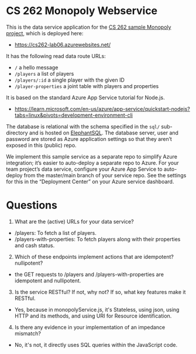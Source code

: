 # CS 262 Monopoly Webservice

This is the data service application for the 
[CS 262 sample Monopoly project](https://github.com/harryg02/cs262-lab09),
 which is deployed here:
          
- <https://cs262-lab06.azurewebsites.net/>

It has the following read data route URLs:
- `/` a hello message
- `/players` a list of players
- `/players/:id` a single player with the given ID
- `/player-properties` a joint table with players and properties

It is based on the standard Azure App Service tutorial for Node.js.

- <https://learn.microsoft.com/en-us/azure/app-service/quickstart-nodejs?tabs=linux&pivots=development-environment-cli>  

The database is relational with the schema specified in the `sql/` sub-directory
and is hosted on [ElephantSQL](https://www.elephantsql.com/). The database server,
user and password are stored as Azure application settings so that they aren&rsquo;t 
exposed in this (public) repo.

We implement this sample service as a separate repo to simplify Azure integration;
it&rsquo;s easier to auto-deploy a separate repo to Azure. For your team project&rsquo;s 
data service, configure your Azure App Service to auto-deploy from the master/main branch 
of your service repo. See the settings for this in the &ldquo;Deployment Center&rdquo; 
on your Azure service dashboard.
 
 # Questions
1. What are the (active) URLs for your data service?
- /players: To fetch a list of players.
- /players-with-properties: To fetch players along with their properties and cash status. 

2. Which of these endpoints implement actions that are idempotent? nullipotent?
- the GET requests to /players and /players-with-properties are idempotent and nullipotent.

3. Is the service RESTful? If not, why not? If so, what key features make it RESTful.
- Yes, because in monopolyService.js,  it's Stateless, using json, using HTTP and its methods, and using URI for Resource identification. 

4. Is there any evidence in your implementation of an impedance mismatch?
- No, it's not, it directly uses SQL queries within the JavaScript code.
